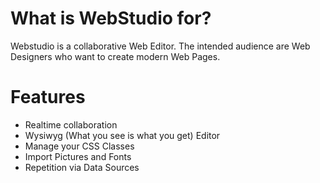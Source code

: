 # What is WebStudio for?

Webstudio is a collaborative Web Editor. The intended audience are Web Designers who want to create modern Web Pages.

# Features

- Realtime collaboration
- Wysiwyg (What you see is what you get) Editor
- Manage your CSS Classes
- Import Pictures and Fonts
- Repetition via Data Sources


